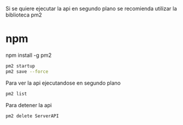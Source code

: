 Si se quiere ejecutar la api en segundo plano se recomienda utilizar la biblioteca pm2
# npm
npm install -g pm2

```bash
pm2 startup
pm2 save --force
```

Para ver la api ejecutandose en segundo plano
```bash
pm2 list
```

Para detener la api
```bash
pm2 delete ServerAPI
```